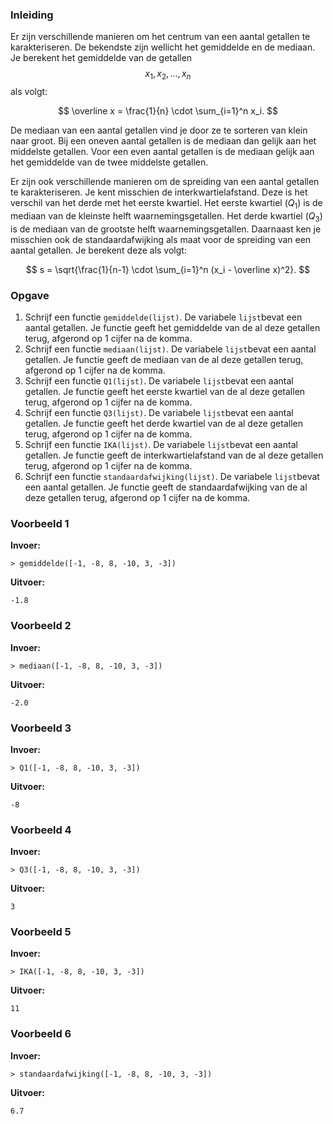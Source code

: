 ### Inleiding

Er zijn verschillende manieren om het centrum van een aantal getallen te karakteriseren. De bekendste zijn wellicht het gemiddelde en de mediaan. 
Je berekent het gemiddelde van de getallen $$x_1, x_2, \ldots, x_n$$ als volgt:

$$
\overline x = \frac{1}{n} \cdot \sum_{i=1}^n x_i.
$$

De mediaan van een aantal getallen vind je door ze te sorteren van klein naar groot. Bij een oneven aantal getallen is de mediaan dan gelijk aan het middelste getallen. Voor een even aantal getallen is de mediaan gelijk aan het gemiddelde van de twee middelste getallen.

Er zijn ook verschillende manieren om de spreiding van een aantal getallen te karakteriseren. Je kent misschien de interkwartielafstand. Deze is het verschil van het derde met het eerste kwartiel. Het eerste kwartiel ($Q_1$) is de mediaan van de kleinste helft waarnemingsgetallen. Het derde kwartiel ($Q_3$) is de mediaan van de grootste helft waarnemingsgetallen. 
Daarnaast ken je misschien ook de standaardafwijking als maat voor de spreiding van een aantal getallen. Je berekent deze als volgt:

$$
s = \sqrt{\frac{1}{n-1} \cdot \sum_{i=1}^n (x_i - \overline x)^2}.
$$

### Opgave
1. Schrijf een functie `gemiddelde(lijst)`. De variabele `lijst`bevat een aantal getallen. Je functie geeft het gemiddelde van de al deze getallen terug, afgerond op 1 cijfer na de komma.
2. Schrijf een functie `mediaan(lijst)`. De variabele `lijst`bevat een aantal getallen. Je functie geeft de mediaan van de al deze getallen terug, afgerond op 1 cijfer na de komma.
3. Schrijf een functie `Q1(lijst)`. De variabele `lijst`bevat een aantal getallen. Je functie geeft het eerste kwartiel van de al deze getallen terug, afgerond op 1 cijfer na de komma.
4. Schrijf een functie `Q3(lijst)`. De variabele `lijst`bevat een aantal getallen. Je functie geeft het derde kwartiel van de al deze getallen terug, afgerond op 1 cijfer na de komma.
5. Schrijf een functie `IKA(lijst)`. De variabele `lijst`bevat een aantal getallen. Je functie geeft de interkwartielafstand van de al deze getallen terug, afgerond op 1 cijfer na de komma.
6. Schrijf een functie `standaardafwijking(lijst)`. De variabele `lijst`bevat een aantal getallen. Je functie geeft de standaardafwijking van de al deze getallen terug, afgerond op 1 cijfer na de komma.


### Voorbeeld 1

**Invoer:**

    > gemiddelde([-1, -8, 8, -10, 3, -3])


**Uitvoer:**
	
	-1.8
    

### Voorbeeld 2

**Invoer:**

    > mediaan([-1, -8, 8, -10, 3, -3])


**Uitvoer:**

    -2.0


### Voorbeeld 3

**Invoer:**

    > Q1([-1, -8, 8, -10, 3, -3])


**Uitvoer:**
	
	-8


### Voorbeeld 4

**Invoer:**

    > Q3([-1, -8, 8, -10, 3, -3])


**Uitvoer:**
	
	3
    

### Voorbeeld 5

**Invoer:**

    > IKA([-1, -8, 8, -10, 3, -3])


**Uitvoer:**

    11


### Voorbeeld 6

**Invoer:**

    > standaardafwijking([-1, -8, 8, -10, 3, -3])

**Uitvoer:**
	
	6.7